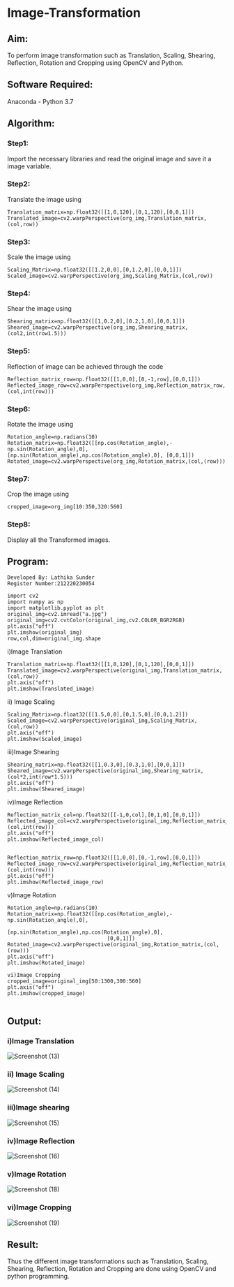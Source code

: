 # Image-Transformation

## Aim:
To perform image transformation such as Translation, Scaling, Shearing, Reflection, Rotation and Cropping using OpenCV and Python.

## Software Required:
Anaconda - Python 3.7

## Algorithm:

### Step1:
Import the necessary libraries and read the original image and save it a image variable.

### Step2:
Translate the image using
```
Translation_matrix=np.float32([[1,0,120],[0,1,120],[0,0,1]]) Translated_image=cv2.warpPerspective(org_img,Translation_matrix,(col,row))
```

### Step3:
Scale the image using
```
Scaling_Matrix=np.float32([[1.2,0,0],[0,1.2,0],[0,0,1]]) Scaled_image=cv2.warpPerspective(org_img,Scaling_Matrix,(col,row))
```

### Step4:
Shear the image using 
```
Shearing_matrix=np.float32([[1,0.2,0],[0.2,1,0],[0,0,1]]) 
Sheared_image=cv2.warpPerspective(org_img,Shearing_matrix,(col2,int(row1.5)))
```

### Step5:

Reflection of image can be achieved through the code 
```
Reflection_matrix_row=np.float32([[1,0,0],[0,-1,row],[0,0,1]]) Reflected_image_row=cv2.warpPerspective(org_img,Reflection_matrix_row,(col,int(row)))
```

### Step6:
Rotate the image using
```
Rotation_angle=np.radians(10) Rotation_matrix=np.float32([[np.cos(Rotation_angle),-np.sin(Rotation_angle),0], [np.sin(Rotation_angle),np.cos(Rotation_angle),0], [0,0,1]]) Rotated_image=cv2.warpPerspective(org_img,Rotation_matrix,(col,(row)))
```

### Step7:
Crop the image using 
```
cropped_image=org_img[10:350,320:560]
```

### Step8:
Display all the Transformed images.

## Program:

``` 
Developed By: Lathika Sunder
Register Number:212220230054
```

```
import cv2
import numpy as np
import matplotlib.pyplot as plt
original_img=cv2.imread("a.jpg")
original_img=cv2.cvtColor(original_img,cv2.COLOR_BGR2RGB)
plt.axis("off")
plt.imshow(original_img)
row,col,dim=original_img.shape
```

i)Image Translation
```
Translation_matrix=np.float32([[1,0,120],[0,1,120],[0,0,1]])
Translated_image=cv2.warpPerspective(original_img,Translation_matrix,(col,row))
plt.axis("off")
plt.imshow(Translated_image)
```

ii) Image Scaling
```
Scaling_Matrix=np.float32([[1.5,0,0],[0,1.5,0],[0,0,1.2]])
Scaled_image=cv2.warpPerspective(original_img,Scaling_Matrix,(col,row))
plt.axis("off")
plt.imshow(Scaled_image)
```

iii)Image Shearing
```
Shearing_matrix=np.float32([[1,0.3,0],[0.3,1,0],[0,0,1]])
Sheared_image=cv2.warpPerspective(original_img,Shearing_matrix,(col*2,int(row*1.5)))
plt.axis("off")
plt.imshow(Sheared_image)
```

iv)Image Reflection
```
Reflection_matrix_col=np.float32([[-1,0,col],[0,1,0],[0,0,1]])
Reflected_image_col=cv2.warpPerspective(original_img,Reflection_matrix_col,(col,int(row)))
plt.axis("off")
plt.imshow(Reflected_image_col)


Reflection_matrix_row=np.float32([[1,0,0],[0,-1,row],[0,0,1]])
Reflected_image_row=cv2.warpPerspective(original_img,Reflection_matrix_row,(col,int(row)))
plt.axis("off")
plt.imshow(Reflected_image_row)
```

v)Image Rotation
```
Rotation_angle=np.radians(10)
Rotation_matrix=np.float32([[np.cos(Rotation_angle),-np.sin(Rotation_angle),0],
                                [np.sin(Rotation_angle),np.cos(Rotation_angle),0],
                                [0,0,1]])
Rotated_image=cv2.warpPerspective(original_img,Rotation_matrix,(col,(row)))
plt.axis("off")
plt.imshow(Rotated_image)

vi)Image Cropping
cropped_image=original_img[50:1300,300:560]
plt.axis("off")
plt.imshow(cropped_image)


```
## Output:
### i)Image Translation
![Screenshot (13)](https://user-images.githubusercontent.com/102652887/165504215-effa4620-da67-4cc6-b2c9-bd41ab1b69c7.png)


### ii) Image Scaling

![Screenshot (14)](https://user-images.githubusercontent.com/102652887/165504265-789298c3-48d9-44a0-85c0-4d304145a254.png)

### iii)Image shearing

![Screenshot (15)](https://user-images.githubusercontent.com/102652887/165504281-0f6abf55-0d1e-42d4-b8f8-9e0861900f2d.png)

### iv)Image Reflection

![Screenshot (16)](https://user-images.githubusercontent.com/102652887/165504309-140031d9-5c2a-432d-a8bb-8513d6d4449a.png)

### v)Image Rotation


![Screenshot (18)](https://user-images.githubusercontent.com/102652887/165504337-4290633f-6158-47b7-aacf-3ca29893be02.png)

### vi)Image Cropping

![Screenshot (19)](https://user-images.githubusercontent.com/102652887/165504374-6377efe3-0c28-4d6b-8cce-7372c940fc5d.png)



## Result: 

Thus the different image transformations such as Translation, Scaling, Shearing, Reflection, Rotation and Cropping are done using OpenCV and python programming.

